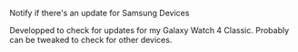 Notify if there's an update for Samsung Devices

Developped to check for updates for my Galaxy Watch 4 Classic. Probably can be tweaked to check for other devices.
